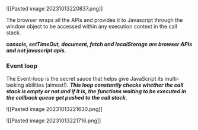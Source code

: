 
![[Pasted image 20231013220837.png]]

The browser wraps all the APIs and provides it to Javascript through the window object to be accessed within any execution context in the call stack. 

***console, setTimeOut, document, fetch and localStorage are browser APIs and not javascript apis.***

### Event loop

The Event-loop is the secret sauce that helps give JavaScript its multi-tasking abilities (almost!). ***This loop constantly checks whether the call stack is empty or not and if it is, the functions waiting to be executed in the callback queue get pushed to the call stack***.

![[Pasted image 20231013221630.png]]

![[Pasted image 20231013221716.png]]
